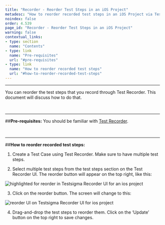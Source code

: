 ```yaml
---
title: "Recorder - Reorder Test Steps in an iOS Project"
metadesc: "How to reorder recorded test steps in an iOS Project via Testsigma’s Recorder UI."
noindex: false
order: 4.539
page_id: "Recorder - Reorder Test Steps in an iOS Project"
warning: false
contextual_links:
- type: section
  name: "Contents" 
- type: link
  name: "Pre-requisites"
  url: "#pre-requisites"
- type: link
  name: "How to reorder recorded test steps"
  url: "#how-to-reorder-recorded-test-steps"
---
```


---
You can reorder the test steps that you record through Test Recorder. This document will discuss how to do that.

&emsp;

---
##**Pre-requisites:**
You should be familiar with [Test Recorder](https://testsigma.com/docs/test-cases/create-steps-recorder/ios-apps/overview/).

&emsp;

---
##**How to reorder recorded test steps:**

1. Create a Test Case using Test Recorder. Make sure to have multiple test steps.
   
2. Select multiple test steps from the test steps section on the Test Recorder UI. The reorder button will appear on the top right, like this:

![highlighted for reorder in Testsigma Recorder UI for an ios project](https://docs.testsigma.com/images/reuse-elements/highlighted-reorder-mobile-inspector-testsigma-ios.png)

3. Click on the reorder button. The screen will change to this:

![reorder UI on Testsigma Recorder UI for ios project](https://docs.testsigma.com/images/reuse-elements/reorder-ui-testsigma-mobile-inspector-ui-ios.png)

4. Drag-and-drop the test steps to reorder them. Click on the ‘Update’ button on the top right to save changes.


